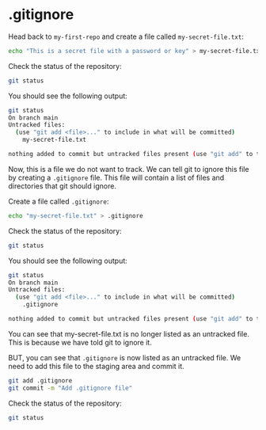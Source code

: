 # .gitignore

Head back to `my-first-repo` and create a file called `my-secret-file.txt`:

```bash
echo "This is a secret file with a password or key" > my-secret-file.txt
```

Check the status of the repository:

```bash
git status
```

You should see the following output:

```bash
git status
On branch main
Untracked files:
  (use "git add <file>..." to include in what will be committed)
	my-secret-file.txt

nothing added to commit but untracked files present (use "git add" to track)
```

Now, this is a file we do not want to track. We can tell git to ignore this file by creating a `.gitignore` file. This file will contain a list of files and directories that git should ignore.

Create a file called `.gitignore`:

```bash
echo "my-secret-file.txt" > .gitignore
```

Check the status of the repository:

```bash
git status
```

You should see the following output:

```bash
git status
On branch main
Untracked files:
  (use "git add <file>..." to include in what will be committed)
	.gitignore

nothing added to commit but untracked files present (use "git add" to track)
```

You can see that my-secret-file.txt is no longer listed as an untracked file. This is because we have told git to ignore it.

BUT, you can see that `.gitignore` is now listed as an untracked file. We need to add this file to the staging area and commit it.

```bash
git add .gitignore
git commit -m "Add .gitignore file"
```

Check the status of the repository:

```bash
git status
```